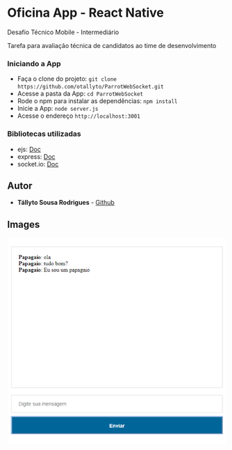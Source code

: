 # Oficina App - React Native

Desafio Técnico Mobile - Intermediário

Tarefa para avaliação técnica de candidatos ao time de desenvolvimento


### Iniciando a App

- Faça o clone do projeto: ```git clone https://github.com/otallyto/ParrotWebSocket.git```
- Acesse a pasta da App: ```cd ParrotWebSocket```
- Rode o npm para instalar as dependências: ```npm install```
- Inicie a App: ```node server.js```
- Acesse o endereço ```http://localhost:3001```

### Bibliotecas utilizadas

- ejs: [Doc](https://github.com/mde/ejs)
- express: [Doc](https://github.com/expressjs/express)
- socket.io: [Doc](https://github.com/socketio/socket.io)

## Autor

* **Tállyto Sousa Rodrigues** - [Github](https://github.com/otallyto)

## Images

![demo](img/demo.PNG)
